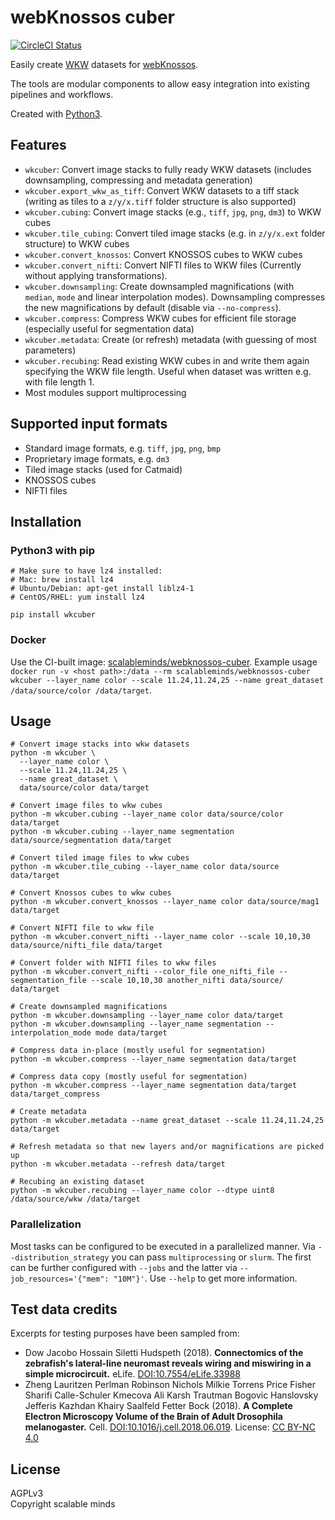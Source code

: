 # webKnossos cuber

[![CircleCI Status](https://circleci.com/gh/scalableminds/webknossos-cuber.svg?&style=shield)](https://circleci.com/gh/scalableminds/webknossos-cuber)

Easily create [WKW](https://github.com/scalableminds/webknossos-wrap) datasets for [webKnossos](https://webknossos.org).

The tools are modular components to allow easy integration into existing pipelines and workflows.

Created with [Python3](https://www.python.org/).

## Features

* `wkcuber`: Convert image stacks to fully ready WKW datasets (includes downsampling, compressing and metadata generation)
* `wkcuber.export_wkw_as_tiff`: Convert WKW datasets to a tiff stack (writing as tiles to a `z/y/x.tiff` folder structure is also supported)
* `wkcuber.cubing`: Convert image stacks (e.g., `tiff`, `jpg`, `png`, `dm3`) to WKW cubes
* `wkcuber.tile_cubing`: Convert tiled image stacks (e.g. in `z/y/x.ext` folder structure) to WKW cubes
* `wkcuber.convert_knossos`: Convert KNOSSOS cubes to WKW cubes
* `wkcuber.convert_nifti`: Convert NIFTI files to WKW files (Currently without applying transformations).
* `wkcuber.downsampling`: Create downsampled magnifications (with `median`, `mode` and linear interpolation modes). Downsampling compresses the new magnifications by default (disable via `--no-compress`).
* `wkcuber.compress`: Compress WKW cubes for efficient file storage (especially useful for segmentation data)
* `wkcuber.metadata`: Create (or refresh) metadata (with guessing of most parameters)
* `wkcuber.recubing`: Read existing WKW cubes in and write them again specifying the WKW file length. Useful when dataset was written e.g. with file length 1.
* Most modules support multiprocessing

## Supported input formats

* Standard image formats, e.g. `tiff`, `jpg`, `png`, `bmp`
* Proprietary image formats, e.g. `dm3`
* Tiled image stacks (used for Catmaid)
* KNOSSOS cubes
* NIFTI files

## Installation
### Python3 with pip
```
# Make sure to have lz4 installed:
# Mac: brew install lz4
# Ubuntu/Debian: apt-get install liblz4-1
# CentOS/RHEL: yum install lz4

pip install wkcuber
```

### Docker
Use the CI-built image: [scalableminds/webknossos-cuber](https://hub.docker.com/r/scalableminds/webknossos-cuber/). Example usage `docker run -v <host path>:/data --rm scalableminds/webknossos-cuber wkcuber --layer_name color --scale 11.24,11.24,25 --name great_dataset /data/source/color /data/target`.


## Usage

```
# Convert image stacks into wkw datasets
python -m wkcuber \
  --layer_name color \
  --scale 11.24,11.24,25 \
  --name great_dataset \
  data/source/color data/target

# Convert image files to wkw cubes
python -m wkcuber.cubing --layer_name color data/source/color data/target
python -m wkcuber.cubing --layer_name segmentation data/source/segmentation data/target

# Convert tiled image files to wkw cubes
python -m wkcuber.tile_cubing --layer_name color data/source data/target

# Convert Knossos cubes to wkw cubes
python -m wkcuber.convert_knossos --layer_name color data/source/mag1 data/target

# Convert NIFTI file to wkw file
python -m wkcuber.convert_nifti --layer_name color --scale 10,10,30 data/source/nifti_file data/target

# Convert folder with NIFTI files to wkw files
python -m wkcuber.convert_nifti --color_file one_nifti_file --segmentation_file --scale 10,10,30 another_nifti data/source/ data/target

# Create downsampled magnifications
python -m wkcuber.downsampling --layer_name color data/target
python -m wkcuber.downsampling --layer_name segmentation --interpolation_mode mode data/target

# Compress data in-place (mostly useful for segmentation)
python -m wkcuber.compress --layer_name segmentation data/target

# Compress data copy (mostly useful for segmentation)
python -m wkcuber.compress --layer_name segmentation data/target data/target_compress

# Create metadata
python -m wkcuber.metadata --name great_dataset --scale 11.24,11.24,25 data/target

# Refresh metadata so that new layers and/or magnifications are picked up
python -m wkcuber.metadata --refresh data/target

# Recubing an existing dataset
python -m wkcuber.recubing --layer_name color --dtype uint8 /data/source/wkw /data/target
```

### Parallelization

Most tasks can be configured to be executed in a parallelized manner. Via `--distribution_strategy` you can pass `multiprocessing` or `slurm`. The first can be further configured with `--jobs` and the latter via `--job_resources='{"mem": "10M"}'`. Use `--help` to get more information.

## Test data credits
Excerpts for testing purposes have been sampled from:
- Dow Jacobo Hossain Siletti Hudspeth (2018). **Connectomics of the zebrafish's lateral-line neuromast reveals wiring and miswiring in a simple microcircuit.** eLife. [DOI:10.7554/eLife.33988](https://elifesciences.org/articles/33988)
- Zheng Lauritzen Perlman Robinson Nichols Milkie Torrens Price Fisher Sharifi Calle-Schuler Kmecova Ali Karsh Trautman Bogovic Hanslovsky Jefferis Kazhdan Khairy Saalfeld Fetter Bock (2018). **A Complete Electron Microscopy Volume of the Brain of Adult Drosophila melanogaster.** Cell. [DOI:10.1016/j.cell.2018.06.019](https://www.cell.com/cell/fulltext/S0092-8674(18)30787-6). License: [CC BY-NC 4.0](https://creativecommons.org/licenses/by-nc/4.0/)

## License
AGPLv3  
Copyright scalable minds
